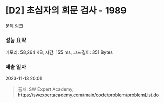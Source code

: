 # [D2] 초심자의 회문 검사 - 1989 

[문제 링크](https://swexpertacademy.com/main/code/problem/problemDetail.do?contestProbId=AV5PyTLqAf4DFAUq) 

### 성능 요약

메모리: 58,264 KB, 시간: 155 ms, 코드길이: 351 Bytes

### 제출 일자

2023-11-13 20:01



> 출처: SW Expert Academy, https://swexpertacademy.com/main/code/problem/problemList.do